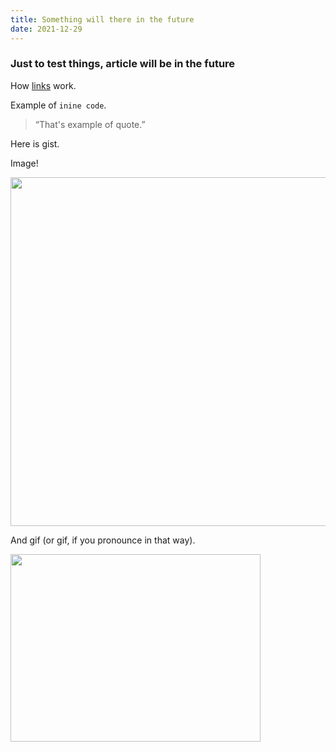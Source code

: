 ```yaml
---
title: Something will there in the future
date: 2021-12-29
---
```


### Just to test things, article will be in the future

How [links](https://www.google.com) work.

Example of ```inine code```.

> “That's example of quote.”

Here is gist.

<script src="https://gist.github.com/Zeraye/f342157ed413365086eceb3c135a059e.js"></script>

Image!

<img src="https://searchengineland.com/figz/wp-content/seloads/2018/01/google-dog-puppy-eyes-1515500243.jpg" width="640" height="558" />

And gif (or gif, if you pronounce in that way).

<img src="https://media.giphy.com/media/vFKqnCdLPNOKc/giphy.gif" width="400" height="300" />